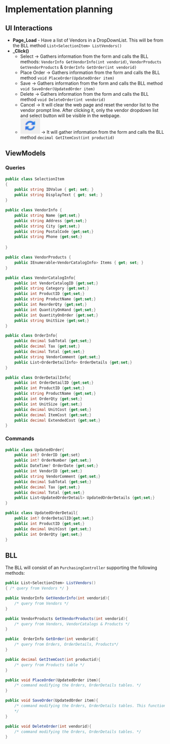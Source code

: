 # Implementation planning
## UI Interactions
- **Page_Load** - Have a list of Vendors in a DropDownList. This will be from the BLL method ```List<SelectionItem> ListVendors()```
- **_Click()**
    - Select -> Gathers information from the form and calls the BLL methods: ```VendorInfo GetVendorInfo(int vendorid)```, ```VendorProducts GetVendorProducts``` & ```OrderInfo GetOrder(int vendorid)```
    - Place Order -> Gathers information from the form and calls the BLL method ```void PlaceOrder(UpdatedOrder item)```
    - Save -> Gathers information from the form and calls the BLL method ```void SaveOrder(UpdatedOrder item)```
    - Delete -> Gathers information from the form and calls the BLL method ```void DeleteOrder(int vendorid)```
    - Cancel -> It will clear the web page and reset the vendor list to the vendor prompt line. After clicking it, only the vendor dropdown list and select button will be visible in the webpage.
    - ![refresh-button](./refresh-button.PNG) -> It will gather information from the form and calls the BLL method ```decimal GetItemCost(int productid)```
    
## ViewModels
### Queries
```csharp
public class SelectionItem
{
    public string IDValue { get; set; }
    public string DisplayText { get; set; }
}
```
```csharp
public class VendorInfo {
    public string Name {get;set;}
    public string Address {get;set;}
    public string City {get;set;}
    public string PostalCode {get;set;}
    public string Phone {get;set;}
    
}
```
```csharp
public class VendorProducts {
    public IEnumerable<VendorCatalogInfo> Items { get; set; }
}
```
```csharp
public class VendorCatalogInfo{
    public int VendorCatalogID {get;set;}
    public string Category {get;set;}
    public int ProductID {get;set;}
    public string ProductName {get;set;}
    public int ReorderQty {get;set;}
    public int QuantityOnHand {get;set;}
    public int QuantityOnOrder {get;set;}
    public string UnitSize {get;set;}
}
```
```csharp
public class OrderInfo{
    public decimal SubTotal {get;set;}
    public decimal Tax {get;set;}
    public decimal Total {get;set;}
    public string VendorComment {get;set;}
    public List<OrderDetailInfo> OrderDetails {get;set;}
}
```
```csharp
public class OrderDetailInfo{
    public int OrderDetailID {get;set;}
    public int ProductID {get;set;}
    public string ProductName {get;set;}
    public int OrderQty {get;set;}
    public int UnitSize {get;set;}
    public decimal UnitCost {get;set;}
    public decimal ItemCost {get;set;}
    public decimal ExtendedCost {get;set;}
}
```


### Commands
```csharp
public class UpdatedOrder{
    public int? OrderID {get;set}
    public int? OrderNumber {get;set;}
    public DateTime? OrderDate {get;set;}
    public int VendorID {get;set;}
    public string VendorComment {get;set;}
    public decimal SubTotal {get;set;}
    public decimal Tax {get;set;}
    public decimal Total {get;set;}
    public List<UpdatedOrderDetail> UpdatedOrderDetails {get;set;} 
}
```
```csharp
public class UpdatedOrderDetail{
    public int? OrderDetailID{get;set;}
    public int ProductID {get;set;}
    public decimal UnitCost {get;set;}
    public int OrderQty {get;set;}
}
```

## BLL
The BLL will consist of an ```PurchasingController``` supporting the following methods:

```csharp
public List<SelectionItem> ListVendors()
{ /* query from Vendors */ }
```
```csharp
public VendorInfo GetVendorInfo(int vendorid){
    /* query from Vendors */
}
```
```csharp
public VendorProducts GetVendorProducts(int vendorid){
    /* query from Vendors, VendorCatalogs & Products */
}
```
```csharp
public  OrderInfo GetOrder(int vendorid){
    /* query from Orders, OrderDetails, Products*/
}
```
```csharp
public decimal GetItemCost(int productid){
    /* query from Products table */
}
```
```csharp
public void PlaceOrder(UpdatedOrder item){
    /* command modifying the Orders, OrderDetails tables. */
}
```
```csharp
public void SaveOrder(UpdatedOrder item){
    /* command modifying the Orders, OrderDetails tables. This function will keep OrderDate and OrderNumber of the Order table to NULL.
    */
}
```
```csharp
public void DeleteOrder(int vendorid){
    /* command modifying the Orders, OrderDetails tables. */
}
```
